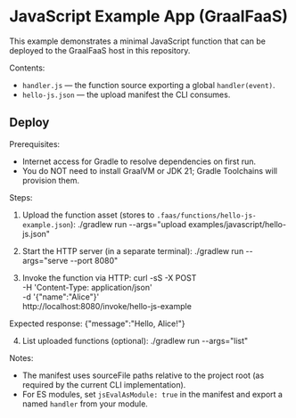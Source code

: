 # JavaScript Example App (GraalFaaS)

This example demonstrates a minimal JavaScript function that can be deployed to the GraalFaaS host in this repository.

Contents:
- `handler.js` — the function source exporting a global `handler(event)`.
- `hello-js.json` — the upload manifest the CLI consumes.

## Deploy
Prerequisites:
- Internet access for Gradle to resolve dependencies on first run.
- You do NOT need to install GraalVM or JDK 21; Gradle Toolchains will provision them.

Steps:
1) Upload the function asset (stores to `.faas/functions/hello-js-example.json`):
   ./gradlew run --args="upload examples/javascript/hello-js.json"

2) Start the HTTP server (in a separate terminal):
   ./gradlew run --args="serve --port 8080"

3) Invoke the function via HTTP:
   curl -sS -X POST \
     -H 'Content-Type: application/json' \
     -d '{"name":"Alice"}' \
     http://localhost:8080/invoke/hello-js-example

Expected response:
   {"message":"Hello, Alice!"}

4) List uploaded functions (optional):
   ./gradlew run --args="list"

Notes:
- The manifest uses sourceFile paths relative to the project root (as required by the current CLI implementation).
- For ES modules, set `jsEvalAsModule: true` in the manifest and export a named `handler` from your module.
